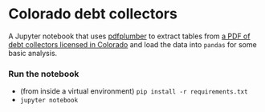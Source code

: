 # Colorado debt collectors

A Jupyter notebook that uses [pdfplumber](https://github.com/jsvine/pdfplumber) to extract tables from [a PDF of debt collectors licensed in Colorado](https://coag.gov/sites/default/files/contentuploads/cp/ConsumerCreditUnit/InternetReports/carreport_0.pdf) and load the data into `pandas` for some basic analysis.

### Run the notebook

- (from inside a virtual environment) `pip install -r requirements.txt`
- `jupyter notebook`